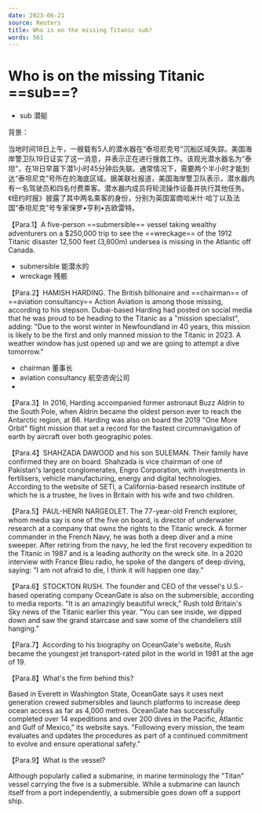 ```yaml
---
date: 2023-06-21
source: Reuters
title: Who is on the missing Titanic sub?
words: 561
---
```


# Who is on the missing Titanic ==sub==?

- sub 潜艇

背景：

当地时间18日上午，一艘载有5人的潜水器在“泰坦尼克号”沉船区域失踪。美国海岸警卫队19日证实了这一消息，并表示正在进行搜救工作。该观光潜水器名为“泰坦”，在18日早晨下潜1小时45分钟后失联。通常情况下，需要两个半小时才能到达“泰坦尼克”号所在的海底区域。据美联社报道，美国海岸警卫队表示，潜水器内有一名驾驶员和四名付费乘客。潜水器内成员将轮流操作设备并执行其他任务。《纽约时报》披露了其中两名乘客的身份，分别为英国富商哈米什·哈丁以及法国“泰坦尼克”号专家保罗•亨利•吉欧雷特。

【Para.1】A five-person ==submersible== vessel taking wealthy adventurers on a $250,000 trip to see the ==wreckage== of the 1912 Titanic disaster 12,500 feet (3,800m) undersea is missing in the Atlantic off Canada.

- submersible 能潜水的
- wreckage 残骸

【Para.2】HAMISH HARDING. The British billionaire and ==chairman== of ==aviation consultancy== Action Aviation is among those missing, according to his stepson. Dubai-based Harding had posted on social media that he was proud to be heading to the Titanic as a "mission specialist", adding: "Due to the worst winter in Newfoundland in 40 years, this mission is likely to be the first and only manned mission to the Titanic in 2023. A weather window has just opened up and we are going to attempt a dive tomorrow."

- chairman 董事长
- aviation consultancy 航空咨询公司
- 

【Para.3】In 2016, Harding accompanied former astronaut Buzz Aldrin to the South Pole, when Aldrin became the oldest person ever to reach the Antarctic region, at 86. Harding was also on board the 2019 "One More Orbit" flight mission that set a record for the fastest circumnavigation of earth by aircraft over both geographic poles.

【Para.4】SHAHZADA DAWOOD and his son SULEMAN. Their family have confirmed they are on board. Shahzada is vice chairman of one of Pakistan's largest conglomerates, Engro Corporation, with investments in fertilisers, vehicle manufacturing, energy and digital technologies. According to the website of SETI, a California-based research institute of which he is a trustee, he lives in Britain with his wife and two children.

【Para.5】PAUL-HENRI NARGEOLET. The 77-year-old French explorer, whom media say is one of the five on board, is director of underwater research at a company that owns the rights to the Titanic wreck. A former commander in the French Navy, he was both a deep diver and a mine sweeper. After retiring from the navy, he led the first recovery expedition to the Titanic in 1987 and is a leading authority on the wreck site. In a 2020 interview with France Bleu radio, he spoke of the dangers of deep diving, saying: "I am not afraid to die, I think it will happen one day.”

【Para.6】STOCKTON RUSH. The founder and CEO of the vessel's U.S.-based operating company OceanGate is also on the submersible, according to media reports. "It is an amazingly beautiful wreck," Rush told Britain's Sky news of the Titanic earlier this year. "You can see inside, we dipped down and saw the grand staircase and saw some of the chandeliers still hanging.”

【Para.7】According to his biography on OceanGate's website, Rush became the youngest jet transport-rated pilot in the world in 1981 at the age of 19.

【Para.8】What's the firm behind this?

Based in Everett in Washington State, OceanGate says it uses next generation crewed submersibles and launch platforms to increase deep ocean access as far as 4,000 metres. OceanGate has successfully completed over 14 expeditions and over 200 dives in the Pacific, Atlantic and Gulf of Mexico," its website says. "Following every mission, the team evaluates and updates the procedures as part of a continued commitment to evolve and ensure operational safety."

【Para.9】What is the vessel?

Although popularly called a submarine, in marine terminology the "Titan" vessel carrying the five is a submersible. While a submarine can launch itself from a port independently, a submersible goes down off a support ship.